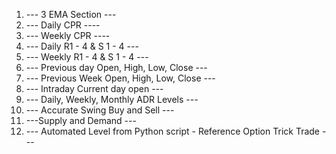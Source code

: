 1. --- 3 EMA Section ---
2. --- Daily CPR ----
3.  --- Weekly CPR ----
4. --- Daily R1 - 4 & S 1 - 4 ---
5. --- Weekly R1 - 4 & S 1 - 4 ---
6. --- Previous day Open, High, Low, Close ---
7. --- Previous Week Open, High, Low, Close ---
8.  --- Intraday Current day open ---
9. --- Daily, Weekly, Monthly ADR Levels ---
10. --- Accurate Swing Buy and Sell ---
11. ---Supply and Demand ---
12. --- Automated Level from Python script - Reference Option Trick Trade ---
